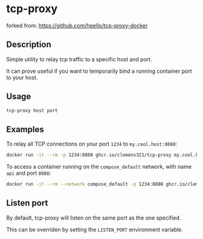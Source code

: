 # tcp-proxy

forked from: https://github.com/hpello/tcp-proxy-docker

## Description

Simple utility to relay tcp traffic to a specific host and port.

It can prove useful if you want to temporarily bind a running container port to your host.

## Usage

```bash
tcp-proxy host port
```

## Examples

To relay all TCP connections on your port `1234` to `my.cool.host:8080`:

```bash
docker run -it --rm -p 1234:8080 ghcr.io/clemens321/tcp-proxy my.cool.host 8080
```

To access a container running on the `compose_default` network, with name `api` and port `8080`:

```bash
docker run -it --rm --network compose_default -p 1234:8080 ghcr.io/clemens321/tcp-proxy api 8080
```

## Listen port

By default, tcp-proxy will listen on the same port as the one specified.

This can be overriden by setting the `LISTEN_PORT` environment variable.
